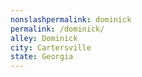 ```yaml
---
﻿nonslashpermalink: dominick
permalink: /dominick/
alley: Dominick
city: Cartersville
state: Georgia
---
```

